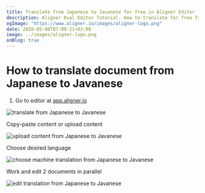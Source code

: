 ```yaml
---
title: Translate from Japanese to Javanese for free in Aligner Editor
description: Aligner Dual Editor Tutorial. How to translate for free from Japanese to Javanese. Aligner is multilingual document management platform. 
ogImage: "https://www.aligner.io/images/aligner-logo.png"
date: 2020-05-06T07:09:21+03:00
image: ../images/aligner-logo.png
onBlog: true
---
```


# How to translate document from Japanese to Javanese

1. Go to editor at [app.aligner.io](https://app.aligner.io "Aligner App web page")

![translate from Japanese to Javanese](../aligner-blank-editor.png "translate from Japanese to Javanese")

Copy-paste content or upload content

![upload content from Japanese to Javanese](../aligner-uploaded-document.png "upload content from Japanese to Javanese")

Choose desired language

![choose machine translation from Japanese to Javanese](../aligner-language-dropdown.png "choose machine translation from Japanese to Javanese")

Work and edit 2 documents in parallel

![edit translation from Japanese to Javanese](../aligner-double-sitded-editor.png "edit translation from Japanese to Javanese")


